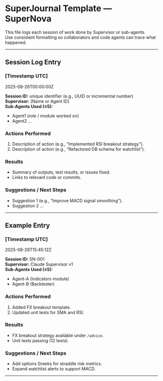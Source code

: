 # SuperJournal Template — SuperNova

This file logs each session of work done by Supervisor or sub-agents.  
Use consistent formatting so collaborators and code agents can trace what happened.

---

## Session Log Entry

### [Timestamp UTC]
2025-08-26T00:00:00Z

**Session ID:** unique identifier (e.g., UUID or incremental number)  
**Supervisor:** [Name or Agent ID]  
**Sub-Agents Used (≤5):**
- Agent1 (role / module worked on)
- Agent2 …

### Actions Performed
1. Description of action (e.g., “Implemented RSI breakout strategy”).  
2. Description of action (e.g., “Refactored DB schema for watchlist”).  

### Results
- Summary of outputs, test results, or issues fixed.  
- Links to relevant code or commits.  

### Suggestions / Next Steps
- Suggestion 1 (e.g., “Improve MACD signal smoothing”).  
- Suggestion 2 …

---

## Example Entry

### [Timestamp UTC]
2025-08-26T15:45:12Z

**Session ID:** SN-001  
**Supervisor:** Claude Supervisor v1  
**Sub-Agents Used (≤5):**
- Agent-A (Indicators module)
- Agent-B (Backtester)

### Actions Performed
1. Added FX breakout template.  
2. Updated unit tests for SMA and RSI.  

### Results
- FX breakout strategy available under `/advice`.  
- Unit tests passing (12 tests).  

### Suggestions / Next Steps
- Add options Greeks for straddle risk metrics.  
- Expand watchlist alerts to support MACD.

---

